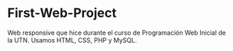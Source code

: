 # First-Web-Project
Web responsive que hice durante el curso de Programación Web Inicial de la UTN.
Usamos HTML, CSS, PHP y MySQL.
